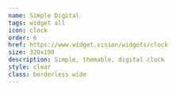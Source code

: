 ```yaml
---
name: Simple Digital
tags: widget all
icon: clock
order: 6
href: https://www.widget.vision/widgets/clock
size: 320x198
description: Simple, themable, digital clock
style: clear
class: borderless wide
---
```



